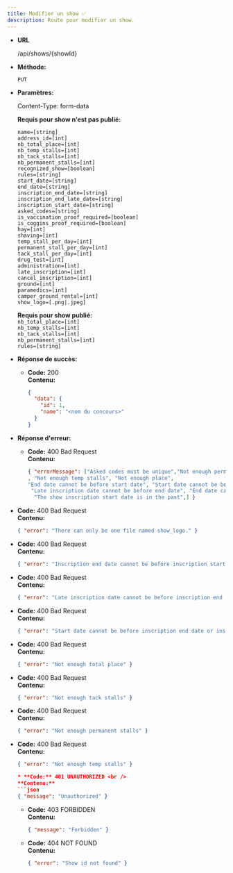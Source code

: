 ```yaml
---
title: Modifier un show ✅
description: Route pour modifier un show.
---
```


* **URL**

  /api/shows/{showId}

* **Méthode:**
  
  `PUT`

* **Paramètres:**

  Content-Type: form-data


  **Requis pour show n'est pas publié:**

    `name=[string]`<br>
    `address_id=[int]`<br>
    `nb_total_place=[int]`<br>
    `nb_temp_stalls=[int]`<br>
    `nb_tack_stalls=[int]`<br>
    `nb_permanent_stalls=[int]`<br>
    `recognized_show=[boolean]`<br>
    `rules=[string]`<br>
    `start_date=[string]`<br>
    `end_date=[string]`<br>
    `inscription_end_date=[string]`<br>
    `inscription_end_late_date=[string]`<br>
    `inscription_start_date=[string]`<br>
    `asked_codes=[string]`<br>
    `is_vaccination_proof_required=[boolean]`<br>
    `is_coggins_proof_required=[boolean]`<br>
    `hay=[int]`<br>
    `shaving=[int]`<br>
    `temp_stall_per_day=[int]`<br>
    `permanent_stall_per_day=[int]`<br>
    `tack_stall_per_day=[int]`<br>
    `drug_test=[int]`<br>
    `administration=[int]`<br>
    `late_inscription=[int]`<br>
    `cancel_inscription=[int]`<br>
    `ground=[int]`<br>
    `paramedics=[int]`<br>
    `camper_ground_rental=[int]`<br>
    `show_logo=[.png|.jpeg]`<br>

  **Requis pour show publié:** </br>
    `nb_total_place=[int]`<br>
    `nb_temp_stalls=[int]`<br>
    `nb_tack_stalls=[int]`<br>
    `nb_permanent_stalls=[int]`<br>
    `rules=[string]`<br>
   
* **Réponse de succès:**
  
  * **Code:** 200 <br />
    **Contenu:** 
    ```json
    {
      "data": {
        "id": 1,
        "name": "<nom du concours>"
      }
    }
    ```

* **Réponse d'erreur:**


  * **Code:** 400 Bad Request <br />
    **Contenu:** 
    ```json
    { "errorMessage": ["Asked codes must be unique","Not enough permanent stalls", "Not enough tack stalls"
    , "Not enough temp stalls", "Not enough place",
    "End date cannot be before start date", "Start date cannot be before inscription end date",
     "Late inscription date cannot be before end date", "End date cannot be before start date",
      "The show inscription start date is in the past",] }
    ```
* **Code:** 400 Bad Request <br />
    **Contenu:** 
    ```json
    { "error": "There can only be one file named show_logo." }

* **Code:** 400 Bad Request <br />
    **Contenu:** 
    ```json
    { "error": "Inscription end date cannot be before inscription start date" }

* **Code:** 400 Bad Request <br />
    **Contenu:** 
    ```json
    { "error": "Late inscription date cannot be before inscription end date" }

* **Code:** 400 Bad Request <br />
    **Contenu:** 
    ```json
    { "error": "Start date cannot be before inscription end date or inscription end late date" }

* **Code:** 400 Bad Request <br />
    **Contenu:** 
    ```json
    { "error": "Not enough total place" }


* **Code:** 400 Bad Request <br />
    **Contenu:** 
    ```json
    { "error": "Not enough tack stalls" }


* **Code:** 400 Bad Request <br />
    **Contenu:** 
    ```json
    { "error": "Not enough permanent stalls" }


* **Code:** 400 Bad Request <br />
    **Contenu:** 
    ```json
    { "error": "Not enough temp stalls" }

  * **Code:** 401 UNAUTHORIZED <br />
    **Contenu:** 
    ```json
    { "message": "Unauthorized" }
    ```

  * **Code:** 403 FORBIDDEN <br />
    **Contenu:** 
    ```json
    { "message": "Forbidden" }
    ```

  * **Code:** 404 NOT FOUND <br />
    **Contenu:** 
    ```json
    { "error": "Show id not found" }
    ```
